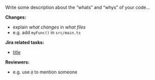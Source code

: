 Write some description about the “whats” and “whys” of your code...

**Changes:**
- explain *what changes* in *what files*
- e.g. add `myFunc()` in `src/main.ts`

**Jira related tasks:**
- [title](https://jira.hamrah.in/browse/ZDV-)

**Reviewers:**
- e.g. use `@` to mention someone
